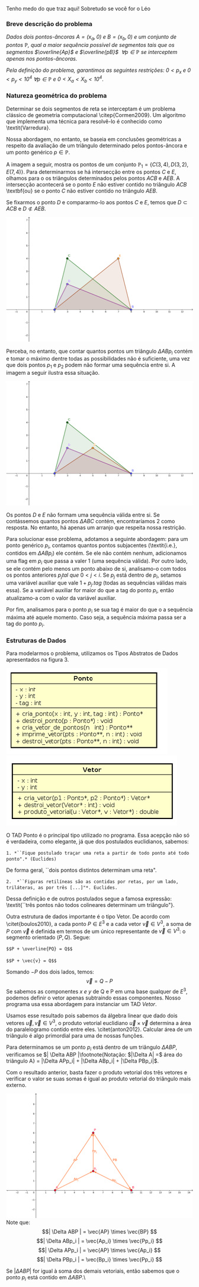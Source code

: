 Tenho medo do que traz aqui! Sobretudo se você for o Léo

### Breve descrição do problema
*Dados dois pontos-âncoras $A = (x_a, 0)$ e $B = (x_b, 0)$ e um conjunto de pontos $\mathbb{P}$, qual a maior sequência possível de segmentos tais que os segmentos $\overline{Ap}$ e $\overline{pB}$ $\ \forall p \in \mathbb{P}$ se interceptem apenas nos pontos-âncoras.*

*Pela definição do problema, garantimos as seguintes restrições: $0 < p_x$ e $0 <  p_y < 10^4 \ \forall p \in \mathbb{P}$ e $0 < X_a < X_b < 10^4$*.

### Natureza geométrica do problema

Determinar se dois segmentos de reta se interceptam é um problema clássico de geometria computacional \citep{Cormen2009}. Um algoritmo que implementa uma técnica para resolvê-lo é conhecido como \textit{Varredura}.  

Nossa abordagem, no entanto, se baseia em conclusões geométricas a respeito da avaliação de um triângulo determinado pelos pontos-âncora e um ponto genérico $p \in \mathbb{P}$. 

A imagem a seguir, mostra os pontos de um conjunto $\mathbb{P}_1 = \{C(3,4), D(3,2), E(7,4)\}$. Para determinarmos se há intersecção entre os pontos $C$ e $E$, olhamos para o os triângulos determinados pelos pontos $ACB$ e $AEB$. A intersecção acontecerá se o ponto $E$ não estiver contido no triângulo $ACB$ \textbf{ou} se o ponto $C$ não estiver contido no triângulo $AEB$.

Se fixarmos o ponto $D$ e compararmo-lo aos pontos $C$ e $E$, temos que $D \subset ACB$ e $D \not\subset AEB$.

![Conjuntos de pontos $\mathbb{P}_1$](arquivosAnalise/intro_pontos.png)

Perceba, no entanto, que contar quantos pontos um triângulo $\Delta ABp_i$ contém e tomar o máximo dentre todas as possibilidades não é suficiente, uma vez que dois pontos $p_1$ e $p_2$ podem não formar uma sequência entre si. A imagem a seguir ilustra essa situação. 

![Conjunto de pontos que não satisfazem a proposta de abordagem](arquivosAnalise/pontos_que_restrigem.png)

Os pontos $D$ e $E$ não formam uma sequência válida entre si. Se contássemos quantos pontos $\Delta ABC$ contém, encontraríamos 2 como resposta. No entanto, há apenas um arranjo que respeita nossa restrição.  

Para solucionar esse problema, adotamos a seguinte abordagem: para um ponto genérico $p_i$, contamos quantos pontos subjacentes (\textit{i.e.}, contidos em $\Delta ABp_i$) ele contém. Se ele não contém nenhum, adicionamos uma flag em $p_i$ que passa a valer 1 (uma sequência válida). Por outro lado, se ele contém pelo menos um ponto abaixo de si, analisamo-o com todos os pontos anteriores $p_j tal \ que \ 0 < j < i$. Se $p_j$ está dentro de $p_i$, setamos uma variável auxiliar que vale $1 + p_j.tag$ (todas as sequências válidas mais essa). Se a variável auxiliar for maior do que a tag do ponto $p_i$, então atualizamo-a com o valor da variável auxiliar. 

Por fim, analisamos para o ponto $p_i$ se sua tag é maior do que o a sequência máxima até aquele momento. Caso seja, a sequência máxima passa ser a tag do ponto $p_i$. 


### Estruturas de Dados
Para modelarmos o problema, utilizamos os Tipos Abstratos de Dados apresentados na figura 3.

![TAD Ponto](arquivosAnalise/ponto.png)
![TAD Vetor](arquivosAnalise/vetor.png)

O TAD Ponto é o principal tipo utilizado no programa. Essa acepção não só é verdadeira, como elegante, já que dos postulados euclidianos, sabemos: 

	1. *``Fique postulado traçar uma reta a partir de todo ponto até todo ponto".* (Euclides) 
 De forma geral, ``dois pontos distintos determinam uma reta". 
	
	2.  *``Figuras retilíneas são as contidas por retas, por um lado, triláteras, as por três [...]"*. Euclides. 
  Dessa definição e de outros postulados segue a famosa expressão: \textit{``três pontos não todos colineares determinam um triângulo"}.


Outra estrutura de dados importante é o tipo Vetor. De acordo com \citet{boulos2010}, a cada ponto $P \in E^3$ e a cada vetor $\vec{v} \in V^3$, a soma de $P$ com $\vec{v}$ é definida em termos de um único representante de $\vec{v} \in V^3$: o segmento orientado $(P, Q)$. Segue: 

	$$P + \overline{PQ} = Q$$	
	
	$$P + \vec{v} = Q$$
Somando $-P$ dos dois lados, temos: 
	$$\vec{v} = Q - P$$
Se sabemos as componentes *x e y* de Q e P em uma base qualquer de $E^3$, podemos definir o vetor apenas subtraindo essas componentes. Nosso programa usa essa abordagem para instanciar um TAD $Vetor$.

Usamos esse resultado pois sabemos da álgebra linear que dado dois vetores $\vec{u}, \vec{v} \in V^3$, o produto vetorial euclidiano $\vec{u} \times \vec{v}$ determina a área do paralelogramo contido entre eles. \citet{anton2012}. Calcular área de um triângulo é algo primordial para uma de nossas funções.

Para determinamos se um ponto $p_i$ está dentro de um triângulo $\Delta ABP$, verificamos se $| \Delta ABP |\footnote{Notação: $|\Delta A| =$ área do triângulo A} = |\Delta APp_i| + |\Delta ABp_i| + |\Delta PBp_i|$.

Com o resultado anterior, basta fazer o produto vetorial dos três vetores e verificar o valor se suas somas é igual ao produto vetorial do triângulo mais externo. 

![Produtos vetoriais](arquivosAnalise/prod_vetorial.png)
Note que: 
$$| \Delta ABP | = \vec{AP} \times \vec{BP} $$
$$| \Delta ABp_i | = \vec{Ap_i} \times \vec{Pp_i} $$
$$| \Delta APp_i | = \vec{AP} \times \vec{Ap_i} $$
$$| \Delta PBp_i | = \vec{Bp_i} \times \vec{Pp_i} $$

Se $| \Delta ABP |$ for igual à soma dos demais vetoriais, então sabemos que o ponto $p_i$ está contido em $\Delta ABP$.\\





